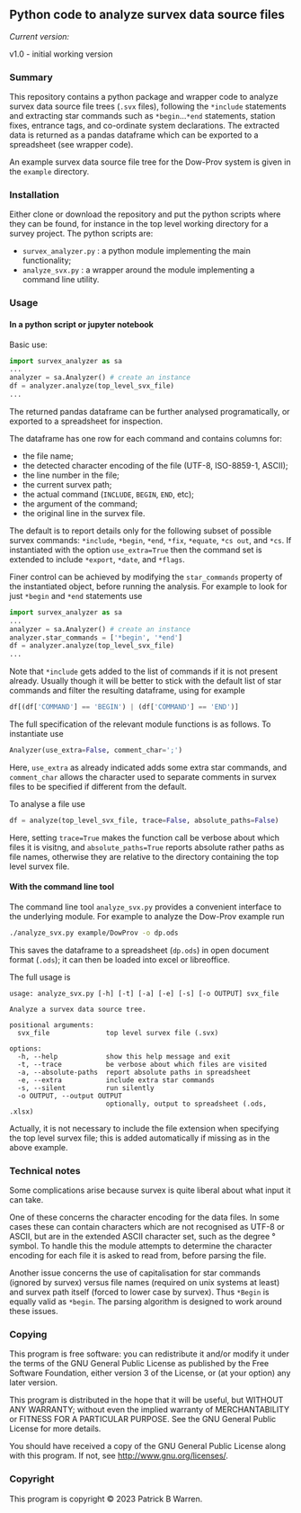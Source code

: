 ## Python code to analyze survex data source files

_Current version:_

v1.0 - initial working version

### Summary

This repository contains a python package and wrapper code to analyze
survex data source file trees (`.svx` files), following the
`*include` statements and extracting star commands such as
`*begin`...`*end` statements, station fixes, entrance tags, and co-ordinate
system declarations.  The extracted data is returned as a pandas
dataframe which can be exported to a spreadsheet (see wrapper code).

An example survex data source file tree for the Dow-Prov system is
given in the `example` directory.

### Installation

Either clone or download the repository and put the python scripts
where they can be found, for instance in the top level working
directory for a survey project. The python scripts are:

* `survex_analyzer.py` : a python module implementing the main functionality;
* `analyze_svx.py` : a wrapper around the module implementing a command line utility.

### Usage

#### In a python script or jupyter notebook

Basic use:
```python
import survex_analyzer as sa
...
analyzer = sa.Analyzer() # create an instance
df = analyzer.analyze(top_level_svx_file)
...
```
The returned pandas dataframe can be further analysed programatically,
or exported to a spreadsheet for inspection.

The dataframe has one row for each command and contains columns for:

* the file name;
* the detected character encoding of the file (UTF-8, ISO-8859-1, ASCII);
* the line number in the file;
* the current survex path;
* the actual command (`INCLUDE`, `BEGIN`, `END`, etc);
* the argument of the command;
* the original line in the survex file.

The default is to report details only for the following subset of
possible survex commands: `*include`, `*begin`, `*end`, `*fix`,
`*equate`, `*cs out`, and `*cs`.  If instantiated with the option
`use_extra=True` then the command set is extended to include
`*export`, `*date`, and `*flags`.

Finer control can be achieved by modifying the `star_commands`
property of the instantiated object, before running the analysis.  For
example to look for just `*begin` and `*end` statements use
```python
import survex_analyzer as sa
...
analyzer = sa.Analyzer() # create an instance
analyzer.star_commands = ['*begin', '*end']
df = analyzer.analyze(top_level_svx_file)
...
```
Note that `*include` gets added to the list of commands if it is not
present already.  Usually though it will be better to stick with the
default list of star commands and filter the resulting dataframe, using
for example
```python
df[(df['COMMAND'] == 'BEGIN') | (df['COMMAND'] == 'END')]
```

The full specification of the relevant module functions is as follows.  To instantiate use

```python
Analyzer(use_extra=False, comment_char=';')
```
Here, `use_extra` as already indicated adds some extra star commands,
and `comment_char` allows the character used to separate comments in
survex files to be specified if different from the default.

To analyse a file use
```python
df = analyze(top_level_svx_file, trace=False, absolute_paths=False)
```
Here, setting `trace=True` makes the function call be verbose about
which files it is visitng, and `absolute_paths=True` reports absolute
rather paths as file names, otherwise they are relative to the
directory containing the top level survex file.

#### With the command line tool

The command line tool `analyze_svx.py` provides a convenient interface
to the underlying module.  For example to analyze the Dow-Prov example
run
```bash
./analyze_svx.py example/DowProv -o dp.ods
```
This saves the dataframe to a spreadsheet (`dp.ods`) in open document format
(`.ods`); it can then be loaded into excel or libreoffice.

The full usage is

```
usage: analyze_svx.py [-h] [-t] [-a] [-e] [-s] [-o OUTPUT] svx_file

Analyze a survex data source tree.

positional arguments:
  svx_file              top level survex file (.svx)

options:
  -h, --help            show this help message and exit
  -t, --trace           be verbose about which files are visited
  -a, --absolute-paths  report absolute paths in spreadsheet
  -e, --extra           include extra star commands
  -s, --silent          run silently
  -o OUTPUT, --output OUTPUT
                        optionally, output to spreadsheet (.ods, .xlsx)
```
Actually, it is not necessary to include the file extension when
specifying the top level survex file; this is added automatically if
missing as in the above example.

### Technical notes

Some complications arise because survex is quite liberal about what
input it can take.

One of these concerns the character encoding for the data files.  In
some cases these can contain characters which are not recognised as
UTF-8 or ASCII, but are in the extended ASCII character set, such as
the degree &deg; symbol.  To handle this the module attempts to
determine the character encoding for each file it is asked to read
from, before parsing the file.

Another issue concerns the use of capitalisation for star commands
(ignored by survex) versus file names (required on unix systems at
least) and survex path itself (forced to lower case by survex).  Thus
`*Begin` is equally valid as `*begin`.  The parsing algorithm is
designed to work around these issues.

### Copying

This program is free software: you can redistribute it and/or modify
it under the terms of the GNU General Public License as published by
the Free Software Foundation, either version 3 of the License, or
(at your option) any later version.

This program is distributed in the hope that it will be useful, but
WITHOUT ANY WARRANTY; without even the implied warranty of
MERCHANTABILITY or FITNESS FOR A PARTICULAR PURPOSE.  See the GNU
General Public License for more details.

You should have received a copy of the GNU General Public License
along with this program.  If not, see
<http://www.gnu.org/licenses/>.

### Copyright

This program is copyright &copy; 2023 Patrick B Warren.  
